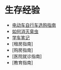 # 生存经验

- [电动车自行车选购指南](select_electrombile.md)
- [如何消灭臭虫](kill_bedbug.md)
- [学车笔记](study_drive.md)
- [租房指南]
- [购房指南]
- [医院就诊指南]
- [教育指南]

